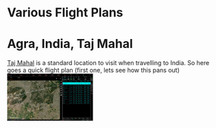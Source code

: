 # Various Flight Plans

# Agra, India, Taj Mahal

[Taj Mahal](https://en.wikipedia.org/wiki/Taj_Mahal) is a standard location to
visit when travelling to India. So here goes a quick flight plan (first one,
lets see how this pans out)
<img src="001_agra_tajmahal/flightplan-tajMahal.png" alt="Agra, India, Taj mahal" width="200"/>
